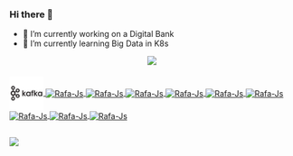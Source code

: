 ### Hi there 👋

- 🔭 I’m currently working on a Digital Bank 
- 🌱 I’m currently learning Big Data in K8s

<div align="center">
  <a href="https://github.com/mromarcel">
  <img height="180em" src="https://github-readme-stats.vercel.app/api?username=mromarcel&show_icons=true&theme=dark&include_all_commits=true&count_private=true"/>
</div>

<div style="display: inline_block"><br>
  
  <!-- Ingestion -->
  <img align="center" alt="Rafa-Js" height="60" width="60" src="https://raw.githubusercontent.com/devicons/devicon/master/icons/apachekafka/apachekafka-original-wordmark.svg"/>
  
  <!-- Processing -->
  <img align="center" alt="Rafa-Js" height="60" width="60" src="https://upload.wikimedia.org/wikipedia/commons/f/f3/Apache_Spark_logo.svg" />

  <!-- Programing Language -->
  <img align="center" alt="Rafa-Js" height="60" width="60" src="https://cdn.jsdelivr.net/gh/devicons/devicon/icons/python/python-original-wordmark.svg" />
  
  <!-- Databases -->
  <img align="center" alt="Rafa-Js" height="60" width="60" src="https://cdn.jsdelivr.net/gh/devicons/devicon/icons/microsoftsqlserver/microsoftsqlserver-plain-wordmark.svg" />
  <img align="center" alt="Rafa-Js" height="60" width="60" src="https://cdn.jsdelivr.net/gh/devicons/devicon/icons/oracle/oracle-original.svg" />
  <img align="center" alt="Rafa-Js" height="60" width="60" src="https://cdn.jsdelivr.net/gh/devicons/devicon/icons/mysql/mysql-original-wordmark.svg" />
  <img align="center" alt="Rafa-Js" height="60" width="60" src="https://cdn.jsdelivr.net/gh/devicons/devicon/icons/postgresql/postgresql-original-wordmark.svg" />
  
  <!-- IaC -->
  <img align="center" alt="Rafa-Js" height="60" width="60" src="https://cdn.jsdelivr.net/gh/devicons/devicon/icons/terraform/terraform-original-wordmark.svg" />
  
  <!-- Operating System -->
  <img align="center" alt="Rafa-Js" height="30" width="30" src="https://cdn.jsdelivr.net/gh/devicons/devicon/icons/linux/linux-original.svg" />
  
  <!-- CICD -->
  <img align="center" alt="Rafa-Js" height="60" width="60" src="https://cdn.jsdelivr.net/gh/devicons/devicon/icons/argocd/argocd-original-wordmark.svg" />
 
</div>

##
 
<div>
  
  <a href="https://www.linkedin.com/in/marcel-o-111208ab/" target="_blank"><img src="https://img.shields.io/badge/-LinkedIn-%230077B5?style=for-the-badge&logo=linkedin&logoColor=white" target="_blank"></a> 
  
</div>



